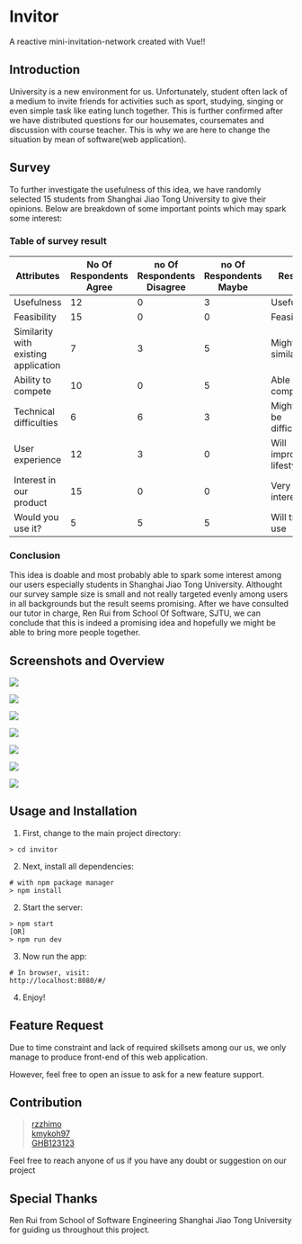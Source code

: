 # Invitor

A reactive mini-invitation-network created with Vue!!

## Introduction

University is a new environment for us. Unfortunately, student often lack of a medium to invite friends for activities such as sport, studying, singing or even simple task like eating lunch together. This is further confirmed after we have distributed questions for our housemates, coursemates and discussion with course teacher. This is why we are here to change the situation by mean of software(web application).

## Survey

To further investigate the usefulness of this idea, we have randomly selected 15 students from Shanghai Jiao Tong University to give their opinions. Below are breakdown of some important points which may spark some interest:

### Table of survey result

| Attributes | No Of Respondents Agree | no Of Respondents Disagree | no Of Respondents Maybe | Result |
|---|---|---|---|---|
| Usefulness | 12 | 0 | 3 | Useful |
| Feasibility | 15 | 0 | 0 | Feasible |
| Similarity with existing application | 7 | 3 | 5 | Might be similar |
| Ability to compete | 10 | 0 | 5 | Able to compete |
| Technical difficulties | 6 | 6 | 3 | Might not be difficult |
| User experience | 12 | 3 | 0 | Will improve lifestyle |
| Interest in our product | 15 | 0 | 0 | Very interested |
| Would you use it? | 5 | 5 | 5 | Will try to use |

### Conclusion  

This idea is doable and most probably able to spark some interest among our users especially students in Shanghai Jiao Tong University. Althought our survey sample size is small and not really targeted evenly among users in all backgrounds but the result seems promising. After we have consulted our tutor in charge, Ren Rui from School Of Software, SJTU, we can conclude that this is indeed a promising idea and hopefully we might be able to bring  more people together.

## Screenshots and Overview

![](img/1.png)

![](img/2.png)

![](img/3.png)

![](img/4.png)

![](img/5.jpg)

![](img/6.jpg)

![](img/7.png)  

## Usage and Installation

1. First, change to the main project directory:

```
> cd invitor
```

2. Next, install all dependencies:

```
# with npm package manager
> npm install
```

2. Start the server:

```
> npm start 
[OR] 
> npm run dev
```

3. Now run the app:

```
# In browser, visit:
http://localhost:8080/#/
```

4. Enjoy!

## Feature Request

Due to time constraint and lack of required skillsets among our us, we only manage to produce front-end of this web application.

However, feel free to open an issue to ask for a new feature support.

## Contribution

> [rzzhimo](https://github.com/rzzhimo)  
> [kmykoh97](https://github.com/kmykoh97)  
> [GHB123123](https://github.com/GHB123123)  

Feel free to reach anyone of us if you have any doubt or suggestion on our project

## Special Thanks

Ren Rui from School of Software Engineering Shanghai Jiao Tong University for guiding us throughout this project.